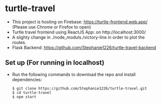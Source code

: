# turtle-travel
* This project is hosting on Firebase: https://turtle-frontend.web.app/ (Please use Chrome or Firefox to open)
* Turtle travel frontend using ReactJS App: on http://localhost:3000/
* A slighty change in ./node_moduls./victory-line in order to plot the routes.
* Flask Backend: https://github.com/Stephanie1226/turtle-travel-backend

## Set up (For running in localhost)
- Run the following commands to download the repo and install dependencies:

    ```
    $ git clone https://github.com/Stephanie1226/turtle-travel.git
    $ cd turtle-travel
    $ npm start
    ```
 
